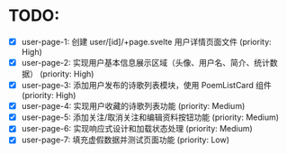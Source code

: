 # TODO:

- [x] user-page-1: 创建 user/[id]/+page.svelte 用户详情页面文件 (priority: High)
- [x] user-page-2: 实现用户基本信息展示区域（头像、用户名、简介、统计数据） (priority: High)
- [x] user-page-3: 添加用户发布的诗歌列表模块，使用 PoemListCard 组件 (priority: High)
- [x] user-page-4: 实现用户收藏的诗歌列表功能 (priority: Medium)
- [x] user-page-5: 添加关注/取消关注和编辑资料按钮功能 (priority: Medium)
- [x] user-page-6: 实现响应式设计和加载状态处理 (priority: Medium)
- [x] user-page-7: 填充虚假数据并测试页面功能 (priority: Low)
